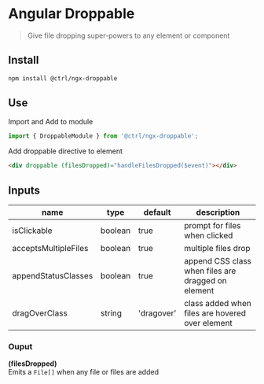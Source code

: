 # Angular Droppable
> Give file dropping super-powers to any element or component

## Install
```sh
npm install @ctrl/ngx-droppable
```

## Use
Import and Add to module
```ts
import { DroppableModule } from '@ctrl/ngx-droppable';
```
Add droppable directive to element
```html
<div droppable (filesDropped)="handleFilesDropped($event)"></div>
```
## Inputs

| name                 | type    | default    | description                                        |
| -------------------- | ------- | ---------- | -------------------------------------------------- |
| isClickable          | boolean | true       | prompt for files when clicked                      |
| acceptsMultipleFiles | boolean | true       | multiple files drop                                |
| appendStatusClasses  | boolean | true       | append CSS class when files are dragged on element |
| dragOverClass        | string  | 'dragover' | class added when files are hovered over element    |

### Ouput

__(filesDropped)__  
Emits a `File[]` when any file or files are added



